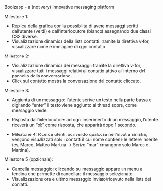 Boolzapp - a (not very) innovative messaging platform

Milestone 1:
- Replica della grafica con la possibilità di avere messaggi scritti dall’utente (verdi) e dall’interlocutore (bianco) assegnando due classi CSS diverse.
- Visualizzazione dinamica della lista contatti: tramite la direttiva v-for, visualizzare nome e immagine di ogni contatto.

Milestone 2:
- Visualizzazione dinamica dei messaggi: tramite la direttiva v-for, visualizzare tutti i messaggi relativi al contatto attivo all’interno del pannello della conversazione.
- Click sul contatto mostra la conversazione del contatto cliccato.


Milestone 3:
- Aggiunta di un messaggio: l’utente scrive un testo nella parte bassa e digitando “enter” il testo viene aggiunto al thread sopra, come messaggio verde.
- Risposta dall’interlocutore: ad ogni inserimento di un messaggio, l’utente riceverà un “ok” come risposta, che apparirà dopo 1 secondo.

- Milestone 4:
Ricerca utenti: scrivendo qualcosa nell’input a sinistra, vengono visualizzati solo i contatti il cui nome contiene le lettere inserite (es, Marco, Matteo Martina -> Scrivo “mar” rimangono solo Marco e Martina).

Milestone 5 (opzionale):
- Cancella messaggio: cliccando sul messaggio appare un menu a tendina che permette di cancellare il messaggio selezionato.
- Visualizzazione ora e ultimo messaggio inviato/ricevuto nella lista dei contatti.
